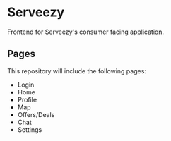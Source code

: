 # Serveezy

Frontend for Serveezy's consumer facing application.

## Pages

This repository will include the following pages:
- Login
- Home
- Profile
- Map
- Offers/Deals
- Chat
- Settings
